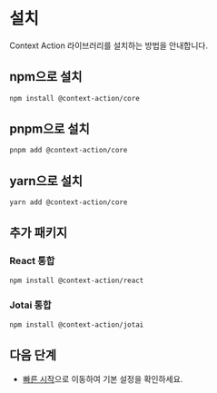 # 설치

Context Action 라이브러리를 설치하는 방법을 안내합니다.

## npm으로 설치

```bash
npm install @context-action/core
```

## pnpm으로 설치

```bash
pnpm add @context-action/core
```

## yarn으로 설치

```bash
yarn add @context-action/core
```

## 추가 패키지

### React 통합

```bash
npm install @context-action/react
```

### Jotai 통합

```bash
npm install @context-action/jotai
```

## 다음 단계

- [빠른 시작](/api/quick-start)으로 이동하여 기본 설정을 확인하세요.